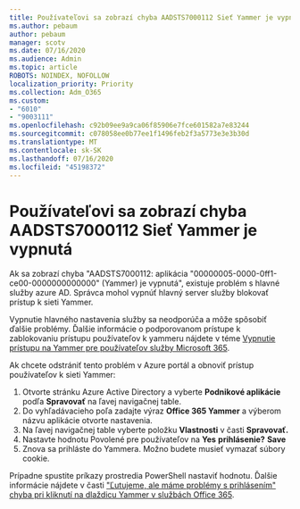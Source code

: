 ```yaml
---
title: Používateľovi sa zobrazí chyba AADSTS7000112 Sieť Yammer je vypnutá
ms.author: pebaum
author: pebaum
manager: scotv
ms.date: 07/16/2020
ms.audience: Admin
ms.topic: article
ROBOTS: NOINDEX, NOFOLLOW
localization_priority: Priority
ms.collection: Adm_O365
ms.custom:
- "6010"
- "9003111"
ms.openlocfilehash: c92b09ee9a9ca06f85906e7fce601582a7e83244
ms.sourcegitcommit: c078058ee0b77ee1f1496feb2f3a5773e3e3b30d
ms.translationtype: MT
ms.contentlocale: sk-SK
ms.lasthandoff: 07/16/2020
ms.locfileid: "45198372"
---
```

# <a name="user-receives-error-aadsts7000112-yammer-is-disabled"></a>Používateľovi sa zobrazí chyba AADSTS7000112 Sieť Yammer je vypnutá

Ak sa zobrazí chyba "AADSTS7000112: aplikácia "00000005-0000-0ff1-ce00-0000000000000" (Yammer) je vypnutá", existuje problém s hlavné služby azure AD. Správca mohol vypnúť hlavný server služby blokovať prístup k sieti Yammer.

Vypnutie hlavného nastavenia služby sa neodporúča a môže spôsobiť ďalšie problémy. Ďalšie informácie o podporovanom prístupe k zablokovaniu prístupu používateľov k yammeru nájdete v téme [Vypnutie prístupu na Yammer pre používateľov služby Microsoft 365](https://docs.microsoft.com/yammer/manage-yammer-users/turn-off-user-access).  

Ak chcete odstrániť tento problém v Azure portál a obnoviť prístup používateľov k sieti Yammer:

1.  Otvorte stránku Azure Active Directory a vyberte **Podnikové aplikácie** podľa **Spravovať** na ľavej navigačnej table.
3.  Do vyhľadávacieho poľa zadajte výraz **Office 365 Yammer** a výberom názvu aplikácie otvorte nastavenia.
4.  Na ľavej navigačnej table vyberte položku **Vlastnosti** v časti **Spravovať.**
5.  Nastavte hodnotu Povolené pre používateľov na **Yes** **prihlásenie?** **Save**
6.  Znova sa prihláste do Yammera. Možno budete musieť vymazať súbory cookie.

Prípadne spustite príkazy prostredia PowerShell nastaviť hodnotu. Ďalšie informácie nájdete v časti ["Ľutujeme, ale máme problémy s prihlásením" chyba pri kliknutí na dlaždicu Yammer v službách Office 365](https://docs.microsoft.com/yammer/troubleshoot-problems/error-when-click-the-yammer-tile-in-office-365). 